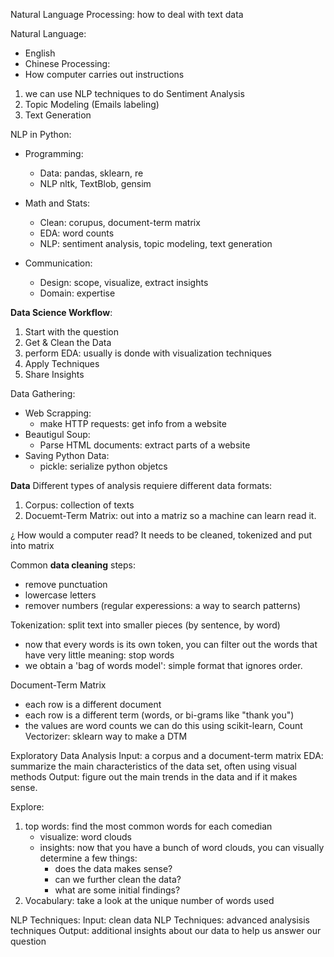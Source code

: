 Natural Language Processing: how to deal with text data

Natural Language: 
- English
- Chinese
Processing: 
- How computer carries out instructions

1. we can use NLP techniques to do Sentiment Analysis
2. Topic Modeling (Emails labeling)
3. Text Generation 

NLP in Python:
- Programming:
  - Data: pandas, sklearn, re
  - NLP nltk, TextBlob, gensim

- Math and Stats: 
  - Clean: corupus, document-term matrix
  - EDA: word counts
  - NLP: sentiment analysis, topic modeling, text generation
  
- Communication: 
  - Design: scope, visualize, extract insights
  - Domain: expertise

**Data Science Workflow**: 
1. Start with the question
2. Get & Clean the Data
3. perform EDA: usually is donde with visualization techniques
4. Apply Techniques
5. Share Insights

Data Gathering:
 - Web Scrapping:
   - make HTTP requests: get info from a website
 - Beautigul Soup:
   - Parse HTML documents: extract parts of a website
- Saving Python Data: 
  - pickle: serialize python objetcs

**Data**
Different types of analysis requiere different data formats:
1. Corpus: collection of texts
2. Docuemt-Term Matrix: out into a matriz so a machine can learn read it.

¿ How would a computer read? It needs to be cleaned, tokenized and put into matrix

Common **data cleaning** steps: 
- remove punctuation 
- lowercase letters
- remover numbers
(regular experessions: a way to search patterns)

Tokenization: 
split text into smaller pieces (by sentence, by word)
- now that every words is its own token, you can filter out the words that have very little meaning: stop words
- we obtain a 'bag of words model': simple format that ignores order. 

Document-Term Matrix
- each row is a different document
- each row is a different term (words, or bi-grams like "thank you")
- the values are word counts
we can do this using scikit-learn, Count Vectorizer: sklearn way to make a DTM

Exploratory Data Analysis
Input: a corpus and a document-term matrix
EDA: summarize the main characteristics of the data set, often using visual methods
Output: figure out the main trends in the data and if it makes sense. 

Explore:
1. top words: find the most common words for each comedian
    - visualize: word clouds
    - insights: now that you have a bunch of word clouds, you can visually determine a few things:
      - does the data makes sense?
      - can we further clean the data?
      - what are some initial findings?    
2. Vocabulary: take a look at the unique number of words used

NLP Techniques:
Input: clean data
NLP Techniques: advanced analysisis techniques
Output: additional insights about our data to help us answer our question

